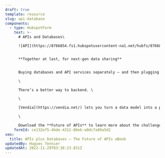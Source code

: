 ```yaml
---
draft: true
template: resource
slug: api-database
components:
  - type: HubspotForm
    text: >-
      # APIs and Databases\

      ![API](https://8766854.fs1.hubspotusercontent-na1.net/hubfs/8766854/Frame%20(2).png)


      **Together at last, for next-gen data sharing**


      Buying databases and API services separately – and then plugging them together yourself is costly, error-prone, time-consuming, and requires a team. To make matters worse, the biggest weakness of API services today is that they can’t “remember” anything, which makes managing shared data even more difficult.\

      \

      There’s a better way to backend. \

      \

      [Vendia](https://vendia.net/) lets you turn a data model into a production-grade, fault-tolerant, scalable, cloud-hosted Smart API in under 10 minutes – with 100% of your database and file storage needs to be included – for no additional effort.\

      \

      Download the **Future of APIs** to learn more about the challenges of building modern data-sharing solutions with traditional APIs, and how to overcome them rapidly.
    formId: ce132e75-4bde-4312-88eb-a0dc7a89a5d2
seo:
  title: APIs plus Databases – The Future of APIs eBook
updatedBy: Hugues Tennier
updatedAt: 2022-11-29T03:38:23.831Z
---
```

